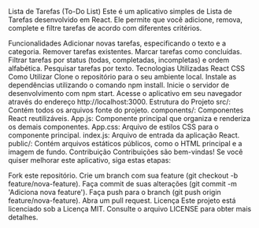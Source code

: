 Lista de Tarefas (To-Do List)
Este é um aplicativo simples de Lista de Tarefas desenvolvido em React. Ele permite que você adicione, remova, complete e filtre tarefas de acordo com diferentes critérios.

Funcionalidades
Adicionar novas tarefas, especificando o texto e a categoria.
Remover tarefas existentes.
Marcar tarefas como concluídas.
Filtrar tarefas por status (todas, completadas, incompletas) e ordem alfabética.
Pesquisar tarefas por texto.
Tecnologias Utilizadas
React
CSS
Como Utilizar
Clone o repositório para o seu ambiente local.
Instale as dependências utilizando o comando npm install.
Inicie o servidor de desenvolvimento com npm start.
Acesse o aplicativo em seu navegador através do endereço http://localhost:3000.
Estrutura do Projeto
src/: Contém todos os arquivos fonte do projeto.
components/: Componentes React reutilizáveis.
App.js: Componente principal que organiza e renderiza os demais componentes.
App.css: Arquivo de estilos CSS para o componente principal.
index.js: Arquivo de entrada da aplicação React.
public/: Contém arquivos estáticos públicos, como o HTML principal e a imagem de fundo.
Contribuição
Contribuições são bem-vindas! Se você quiser melhorar este aplicativo, siga estas etapas:

Fork este repositório.
Crie um branch com sua feature (git checkout -b feature/nova-feature).
Faça commit de suas alterações (git commit -m 'Adiciona nova feature').
Faça push para o branch (git push origin feature/nova-feature).
Abra um pull request.
Licença
Este projeto está licenciado sob a Licença MIT. Consulte o arquivo LICENSE para obter mais detalhes.